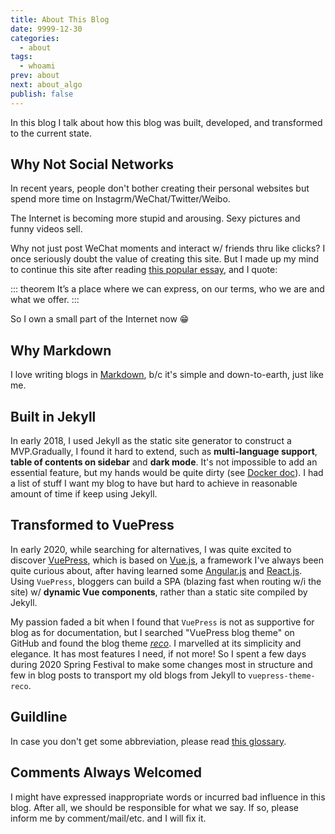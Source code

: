 ```yaml
---
title: About This Blog
date: 9999-12-30
categories:
  - about
tags:
  - whoami
prev: about
next: about_algo
publish: false
---
```


In this blog I talk about how this blog was built, developed, and transformed to the current state.

<!-- more -->

## Why Not Social Networks

In recent years, people don't bother creating their personal websites but spend more time on Instagrm/WeChat/Twitter/Weibo.

The Internet is becoming more stupid and arousing. Sexy pictures and funny videos sell.

Why not just post WeChat moments and interact w/ friends thru like clicks? I once seriously doubt the value of creating this site. But I made up my mind to continue this site after reading [this popular essay](https://vanschneider.com/a-love-letter-to-personal-websites), and I quote:

::: theorem
It’s a place where we can express, on our terms, who we are and what we offer.
:::

So I own a small part of the Internet now :grin:

## Why Markdown

I love writing blogs in [Markdown](https://daringfireball.net/projects/markdown/syntax), b/c it's simple and down-to-earth, just like me.

## Built in Jekyll

In early 2018, I used Jekyll as the static site generator to construct a MVP.Gradually, I found it hard to extend, such as **multi-language support**, **table of contents on sidebar** and **dark mode**. It's not impossible to add an essential feature, but my hands would be quite dirty (see [Docker doc](https://github.com/docker/docker.github.io)). I had a list of stuff I want my blog to have but hard to achieve in reasonable amount of time if keep using Jekyll.

## Transformed to VuePress

In early 2020, while searching for alternatives, I was quite excited to discover [VuePress](https://vuepress.vuejs.org/), which is based on [Vue.js](https://vuejs.org/), a framework I've always been quite curious about, after having learned some [Angular.js](https://angular.io/) and [React.js](https://reactjs.org/). Using `VuePress`, bloggers can build a SPA (blazing fast when routing w/i the site) w/ **dynamic Vue components**, rather than a static site compiled by Jekyll.

My passion faded a bit when I found that `VuePress` is not as supportive for blog as for documentation, but I searched "VuePress blog theme" on GitHub and found the blog theme [_reco_](https://vuepress-theme-reco.recoluan.com/en). I marvelled at its simplicity and elegance. It has most features I need, if not more! So I spent a few days during 2020 Spring Festival to make some changes most in structure and few in blog posts to transport my old blogs from Jekyll to `vuepress-theme-reco`.

## Guildline

In case you don't get some abbreviation, please read [this glossary](glossary).

## Comments Always Welcomed

I might have expressed inappropriate words or incurred bad influence in this blog. After all, we should be responsible for what we say. If so, please inform me by comment/mail/etc. and I will fix it.

<!--
- cannot scroll to anchor
- no good code theme
- code of multiple languages
-->
